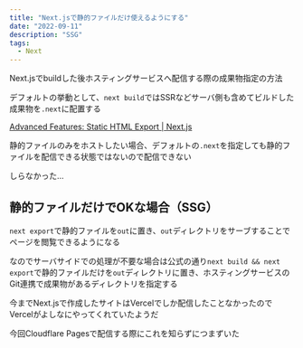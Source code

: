 ```yaml
---
title: "Next.jsで静的ファイルだけ使えるようにする"
date: "2022-09-11"
description: "SSG"
tags:
  - Next
---
```


Next.jsでbuildした後ホスティングサービスへ配信する際の成果物指定の方法

デフォルトの挙動として、`next build`ではSSRなどサーバ側も含めてビルドした成果物を`.next`に配置する

[Advanced Features: Static HTML Export | Next.js](https://nextjs.org/docs/advanced-features/static-html-export)

静的ファイルのみをホストしたい場合、デフォルトの`.next`を指定しても静的ファイルを配信できる状態ではないので配信できない

しらなかった…

## 静的ファイルだけでOKな場合（SSG）

`next export`で静的ファイルを`out`に置き、`out`ディレクトリをサーブすることでページを閲覧できるようになる

<!-- textlint-disable ja-technical-writing/sentence-length -->
なのでサーバサイドでの処理が不要な場合は公式の通り`next build && next export`で静的ファイルだけを`out`ディレクトリに置き、ホスティングサービスのGit連携で成果物があるディレクトリを指定する
<!-- textlint-enable ja-technical-writing/sentence-length -->

今までNext.jsで作成したサイトはVercelでしか配信したことなかったのでVercelがよしなにやってくれていたようだ

今回Cloudflare Pagesで配信する際にこれを知らずにつまずいた